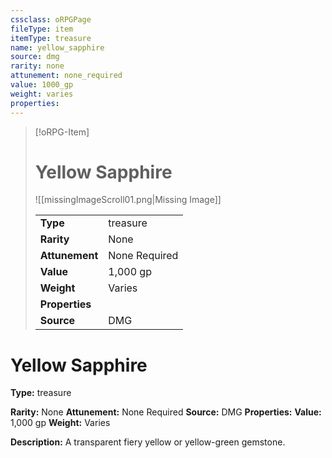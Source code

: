 ```yaml
---
cssclass: oRPGPage
fileType: item
itemType: treasure
name: yellow_sapphire
source: dmg
rarity: none
attunement: none_required
value: 1000_gp
weight: varies
properties:
---
```

> [!oRPG-Item]
> # Yellow Sapphire
> ![[missingImageScroll01.png|Missing Image]]
>
> |  |   |
> |:--|---|
> |**Type** | treasure |
> |**Rarity** | None |
> | **Attunement** | None Required |
> | **Value** | 1,000 gp |
>  | **Weight**| Varies |
>  |**Properties** |  |
> | **Source** | DMG |

#  Yellow Sapphire
**Type:** treasure

**Rarity:** None
**Attunement:** None Required
**Source:** DMG
**Properties:**
**Value:** 1,000 gp
**Weight:** Varies

**Description:** A transparent fiery yellow or yellow-green gemstone.


